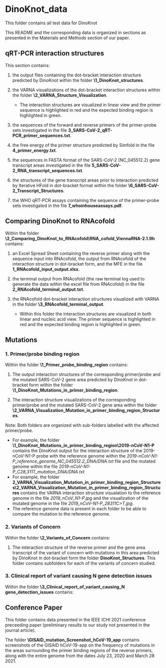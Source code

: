 # DinoKnot_data
This folder contains all test data for DinoKnot


This README and the corresponding data is organized in sections as presented in the Materials and Methods section of our paper.


## qRT-PCR interaction structures

This section contains:

1. the output files containing the dot-bracket interaction structure predicted by DinoKnot within the folder **\1_DinoKnot_structures**.

2. the VARNA visualizations of the dot-bracket interaction structures within the folder **\2_VARNA_Structure_Visualization**.
    - The interaction structures are visualized in linear view and the primer sequence is highlighted in red and the expected binding region is highlighted in green.  

3. the sequences of the forward and reverse primers of the primer-probe sets investigated in the file **3_SARS-CoV-2_qRT-PCR_primer_sequences.txt**.

4. the free energy of the primer structure predicted by Simfold in the file **4_primer_energy.txt**.

5. the sequences in FASTA format of the SARS-CoV-2 (NC_045512.2) gene transcript areas investigated in the file **5_SARS-CoV-2_RNA_transcript_sequences.txt**.

6. the structures of the gene transcript areas prior to interaction predicted by Iterative HFold in dot-bracket format within the folder **\6_SARS-CoV-2_Transcript_Structures**.

7. the WHO qRT-PCR assays containing the sequence of the primer-probe sets investigated in the file **7_whoinhouseassays.pdf**.

## Comparing DinoKnot to RNAcofold

Within the folder **\2_Comparing_DinoKnot_to_RNAcofold\RNA_cofold_ViennaRNA-2.1.9h** contains:

1. an Excel Spread Sheet containing the reverse primer along with the sequence input into RNAcofold, the output from RNAcofold of the interaction structure in dot-bracket form, and the MFE in the file **1_RNAcofold_input_output.xlsx**. 

2. the terminal output from RNAcofold (the raw terminal log used to generate the data within the excel file from RNAcofold) in the file **2_RNAcofold_terminal_output.txt**.

3. the RNAcofold dot-bracket interaction structures visualized with VARNA in the folder **\3_RNAcofold_terminal_output**.
    - Within this folder the interaction structures are visualized in both linear and nucleic acid view. The primer sequence is highlighted in red and the expected binding region is highlighted in green.  

## Mutations

### 1. Primer/probe binding region

Within the folder **\1_Primer_probe_binding_region** contains: 

1. The output interaction structures of the corresponding primer/probe and the mutated SARS-CoV-2 gene area predicted by DinoKnot in dot-bracket form within the folder **\1_DinoKnot_Mutations_in_primer_binding_region**. 

2. The interaction structure visualizations of the corresponding primer/probe and the mutated SARS-CoV-2 gene area within the folder  **\2_VARNA_Visualization_Mutation_in_primer_binding_region_Structures**. 


Note: Both folders are organized with sub-folders labelled with the affected primer/probe. 
- For example, the folder **\1_DinoKnot_Mutations_in_primer_binding_region\2019-nCoV-N1-P** contains the DinoKnot output for the interaction structure of the 2019-nCoV-N1-P probe with the reference genome within the *2019-nCoV-N1-P_reference_genome_NC_045512.2_DNA/DNA.txt* file and the mutated genome within the file *2019-nCoV-N1-P_C28,311T_mutation_DNA/DNA.txt*
- For example, the folder **2_VARNA_Visualization_Mutation_in_primer_binding_region_Structures\2_VARNA_Visualization_Mutation_in_primer_binding_region_Structures** contains the VARNA interaction structure visualation to the reference genome in the file *2019_nCoV_N1-P.jpg* and the visualization of the mutated genome in the file *2019_nCoV-N1-P_28311C>T.jpg*. 
- The reference genome data is present in each folder to be able to compare the mutation to the reference genome. 


### 2. Variants of Concern

Within the folder **\2_Variants_of_Concern** contains: 

1. The interaction structure of the reverse primer and the gene area transcript of the variant of concern with mutations in this area predicted by DinoKnot in dot-bracket form the folder **DinoKnot_Structures**. This folder contains subfolders for each of the variants of concern studied. 

### 3. Clinical report of variant causing N gene detection issues

Within the folder **\3_Clinical_report_of_variant_causing_N gene_detection_issues** contains: 




## Conference Paper

This folder contains data presented in the IEEE ICHI 2021 conference preceeding paper (preliminary results to our study not presented in the journal article).


The folder **\GISAID_mutation_Screenshot_hCoV-19_app** contains screenshots of the GISAID hCoV-19-app on the frequency of mutations in the areas surrounding the primer binding regions of the reverse primers, along with the entire genome from the dates July 23, 2020 and March 28 2021. 
